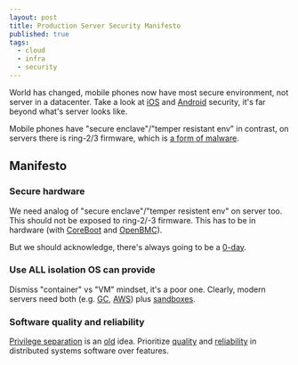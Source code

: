 ```yaml
---
layout: post
title: Production Server Security Manifesto
published: true
tags:
  - cloud
  - infra
  - security
---
```


World has changed, mobile phones now have most secure environment, not server in a datacenter.
Take a look at [iOS](https://www.apple.com/business/docs/site/iOS_Security_Guide.pdf) and [Android](https://source.android.com/security/reports/Google_Android_Enterprise_Security_Whitepaper_2018.pdf) security, it's far beyond what's server looks like.

Mobile phones have "secure enclave"/"temper resistant env" in contrast, on servers there is ring-2/3 firmware, which is [a form of malware](https://lwn.net/Articles/738649/).

## Manifesto

### Secure hardware
We need analog of "secure enclave"/"temper resistent env" on server too. This should not be exposed to ring-2/-3 firmware. This has to be in hardware (with [CoreBoot](https://www.coreboot.org/) and [OpenBMC](https://www.openbmc.org/)).

But we should acknowledge, there's always going to be a [0-day](https://googleprojectzero.blogspot.com/2019/08/a-very-deep-dive-into-ios-exploit.html).

### Use ALL isolation OS can provide
Dismiss "container" vs "VM" mindset, it's a poor one.
Clearly, modern servers need both (e.g. [GC](https://gvisor.dev/docs/architecture_guide/), [AWS](https://firecracker-microvm.github.io/)) plus [sandboxes](https://chromium.googlesource.com/chromium/src/+/master/docs/design/sandbox.md).

### Software quality and reliability
[Privilege separation](https://en.wikipedia.org/wiki/Privilege_separation) is an [old](https://cr.yp.to/qmail/qmailsec-20071101.pdf) idea. Prioritize [quality](https://en.wikipedia.org/wiki/The_Power_of_10:_Rules_for_Developing_Safety-Critical_Code) and [reliability](https://en.wikipedia.org/wiki/Fallacies_of_distributed_computing) in distributed systems software over features.

